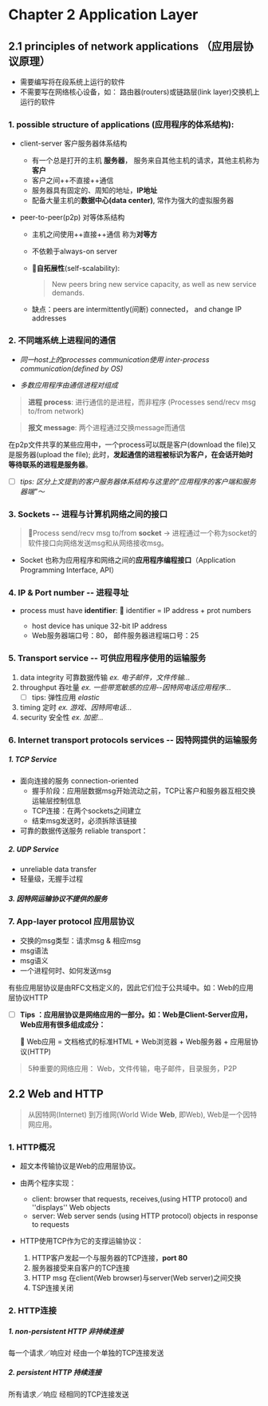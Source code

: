 # Chapter 2 Application Layer

## 2.1 principles of network applications （应用层协议原理）
- 需要编写将在段系统上运行的软件
- 不需要写在网络核心设备，如： 路由器(routers)或链路层(link layer)交换机上运行的软件

### 1. possible structure of applications (应用程序的体系结构): 
- client-server 客户服务器体系结构
        
    - 有一个总是打开的主机 **服务器**， 服务来自其他主机的请求，其他主机称为 **客户** 
    - 客户之间++不直接++通信
    - 服务器具有固定的、周知的地址，**IP地址**
    - 配备大量主机的**数据中心(data center)**, 常作为强大的虚拟服务器
        
- peer-to-peer(p2p) 对等体系结构 
    - 主机之间使用++直接++通信 称为**对等方**
    - 不依赖于always-on server
    - :yellow_heart:**自拓展性**(self-scalability): 
        > New peers bring new service capacity, as well as new service demands.
    
    - 缺点：peers are intermittently(间断) connected， and change IP addresses
    
### 2. 不同端系统上进程间的通信

- *同一host上的processes communication使用 inter-process communication(defined by OS)*

- *多数应用程序由通信进程对组成*

> **进程 process**: 进行通信的是进程，而非程序  (Processes  send/recv msg to/from network)

> **报文 message**: 两个进程通过交换message而通信


在p2p文件共享的某些应用中，一个process可以既是客户(download the file)又是服务器(upload the file);
此时，**发起通信的进程被标识为客户，在会话开始时等待联系的进程是服务器**。
- [ ] *tips: 区分上文提到的客户服务器体系结构与这里的“应用程序的客户端和服务器端”～*


### 3. Sockets -- 进程与计算机网络之间的接口
> :yellow_heart:Process send/recv msg to/from **socket**  -> 进程通过一个称为socket的软件接口向网络发送msg和从网络接收msg。

- Socket 也称为应用程序和网络之间的**应用程序编程接口**（Application Programming Interface, API）

### 4. IP & Port number -- 进程寻址
- process must have **identifier**: :yellow_heart: identifier = IP address + prot numbers

    - host device has unique 32-bit IP address 
    - Web服务器端口号：80， 邮件服务器进程端口号：25

### 5. Transport service -- 可供应用程序使用的运输服务

1. data integrity 可靠数据传输 *ex. 电子邮件，文件传输...*
2. throughput 吞吐量 *ex. 一些带宽敏感的应用--因特网电话应用程序...*  
    - [ ] tips: 弹性应用 *elastic*
3. timing 定时 *ex. 游戏、因特网电话...*
4. security 安全性 *ex. 加密...*

### 6. Internet transport protocols services -- 因特网提供的运输服务

##### 1. TCP Service
- 面向连接的服务 connection-oriented
    - 握手阶段：应用层数据msg开始流动之前，TCP让客户和服务器互相交换运输层控制信息
    - TCP连接：在两个sockets之间建立
    - 结束msg发送时，必须拆除该链接
- 可靠的数据传送服务 reliable transport：


##### 2. UDP Service
- unreliable data transfer
- 轻量级，无握手过程

##### 3. 因特网运输协议不提供的服务

### 7. App-layer protocol 应用层协议
- 交换的msg类型：请求msg & 相应msg
- msg语法
- msg语义
- 一个进程何时、如何发送msg

有些应用层协议是由RFC文档定义的，因此它们位于公共域中。如：Web的应用层协议HTTP

- [ ] **Tips ：应用层协议是网络应用的一部分。如：Web是Client-Server应用，Web应用有很多组成成分：**

    :yellow_heart: Web应用 = 文档格式的标准HTML + Web浏览器 + Web服务器 + 应用层协议(HTTP)

> 5种重要的网络应用： Web，文件传输，电子邮件，目录服务，P2P

## 2.2 Web and HTTP


> 从因特网(Internet) 到万维网(World Wide **Web**, 即Web), Web是一个因特网应用。

### 1. HTTP概况
- 超文本传输协议是Web的应用层协议。
- 由两个程序实现：
    - client: browser that requests, receives,(using HTTP protocol) and ''displays'' Web objects
    - server: Web server sends (using HTTP protocol) objects in response to requests
    
- HTTP使用TCP作为它的支撑运输协议：
    1. HTTP客户发起一个与服务器的TCP连接，**port 80**
    2. 服务器接受来自客户的TCP连接
    3. HTTP msg 在client(Web browser)与server(Web server)之间交换
    4. TSP连接关闭

### 2. HTTP连接
##### 1. non-persistent HTTP 非持续连接
每一个请求／响应对 经由一个单独的TCP连接发送

##### 2. persistent HTTP 持续连接
所有请求／响应 经相同的TCP连接发送





























